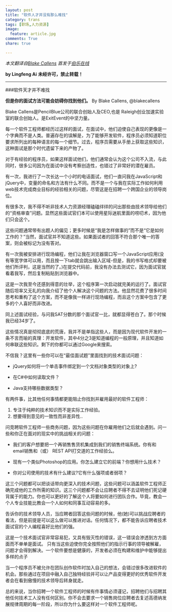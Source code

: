 ```yaml
---
layout: post
title: "软件人才并没有那么难找"
category: trans
tags: [职场,人力资源]
image:
  feature: article.jpg
comments: True
share: true

---
```

*本文翻译自[Blake Callens](http://exitevent.com/article/software-talent-isnt-that-hard-to-find-14825)*
*首发于[伯乐在线](http://blog.jobbole.com/78566/)*

**by Lingfeng Ai**
**未经许可，禁止转载！**

--------------------------------------------

###软件天才并不难找

**但是你的面试方法可能会妨碍你找到他们。**
By Blake Callens, @blakecallens


Blake Callens是PencilBlue公司的联合创始人及CEO,也是 Raleigh创业加速实验室的联合创始人。是ExitEvent的中坚力量。

每一个软件工程师都经历过这样的面试，在面试中，他们迫使自己表现的更像是一个字典而不是人类。普遍存在的误解是，为了能够开发软件，程序员必须知道职位要求所列出的每种语言的每一个细节。过去，程序员需要从手册上获取这些知识，这种面试是那个时代遗留下来的产物了。

对于有经验的程序员，如果这样面试他们，他们通常会认为这个公司不入流，与此同时，很多公司因为在面试中没有考察创造性，也错过了非常好的潜在雇员。


有一次，我进行了一次长达一个小时的电话面试，他们一直问我在JavaScript和jQuery中，变量的命名和方法有什么不同。而不是一个与我在实际工作如何利用web技术完成商业目标的经验相关的问题，尽管这是在招聘一个跨国企业的领导岗位。


有很多次，我不得不听非技术人力资源经理磕磕绊绊的问出那些由技术领导给他们的“资格审查”问题。显然这些面试官们本可以使用星际迷航里面的唠叨术，因为他们只会这个。

这些问题通常带有出题人的偏见；更多时候是“我是怎样做事的”而不是“它是如何工作的？”当然，面试官并不知道这些。如果面试者的回答不符合那个唯一的答案，则会被标记为没有答对。


有一次我被安排进行现场编程，他们让我在浏览器窗口写一个JavaScript应用(没有等宽字体可以用，而且按一下tab就会跳出输入区域-但是，我的书写格式却要被他们所评判，这是当然的了。)在提交代码前，我没有办法去测试它，因为面试官就看着我写，然后复制粘贴到浏览器中。


这是一次我至今还感到得意的壮举，这个程序第一次启动就完美的运行了。面试官随后坦率又无礼的向我介绍了他个人解决这个问题的方法。他显然花费了很多时间思考和重构了这个方案，而不是像我一样进行现场编程，而且这个方案中包含了更多的个人喜好而非改进。

同上述面试经验，与问我SAT分数的那个面试官一比，就都显得苍白了。那个时候我已经34岁了。

这些情况真是彻彻底底的荒唐，我并不是单指这些人，而是因为现代软件开发的一条不言而喻的真理：开发软件，其中4分之3是知道编程的一般原理，并且知道如何串联这些知识。剩下的你都可以通过Google来搜索。

不信我？这里有一些你可以在“最佳面试题”里面找到的技术面试问题：


- jQuery如何将一个单击事件绑定到一个文档对象类型的对象上?

- 在C#中如何读取文件？

- Java支持哪些数据类型？


有两件事，比其他任何事情都更能阻止你找到并雇用最好的软件工程师：

1. 专注于纯粹的技术知识而不是实际工作经验。
2. 想要得到意见的一致性而非差异性..


问竞聘软件工程师一些商务问题，因为这些问题在你雇用他们之后就会遇到。问一些和你正在面对的现实中的挑战相关的问题：


* 我们的客户想要把一个再销售售货机集成到我们的销售终端系统。你有和email销售和（或） REST API打交道的工作经验么。

* 现有一个类似Photoshop的应用。你怎么建立它的前端？你想用什么技术？

* 你对公司使用的技术有什么建议?它有什么强项或者弱项？


这三个问题都可以把谈话带向更深入的技术问题，这些问题可以涵盖软件工程师正确完成他的工作所需的知识。这三个问题都不会让应聘者不得不去证明他们死记硬背属于的能力。你也可以更好的了解这个人将要如何进行团队合作。毕竟，教会一个人专业技能比教会一个人如何和同事互动容易的多。




告诉你的技术领导人员，当应聘者回答这些问题的时候，他(她)可以挑战应聘者的看法，但是前提是可以这么做可以推进对话。任何情况下，都不能告诉应聘者技术面试官的个人编程喜好比他们的强。


这是一个技术面试官非常容易犯，又具有毁灭性的错误，这一错误会渗透到方方面面而不单单是面试。
只有当这些迫使你完全按照他们的指示行事的领导被解雇，问题才会得到解决。一个软件要想是健康的，开发者必须在构建和维护中能够提出多样的点子


当一个程序员不被允许在团队创作软件时加入自己的想法，会错过很多改进软件的机会。那些通过在项目中融入自己独特经验并可以让产品变得更好的优秀软件开发者会在看到傲慢的技术领导后转身就走。


总的来说，当你招聘一个软件工程师的时候有件事情必须谨记，招聘他们与招聘其他任何技术工人没有任何区别。你不会去要求一个销售岗位应聘者去复述高德纳发展规律周期的每一阶段，所以你为什么要这样对一个软件工程师呢。
